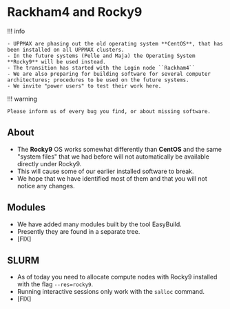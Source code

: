 # Rackham4 and Rocky9

!!! info

    - UPPMAX are phasing out the old operating system **CentOS**, that has been installed on all UPPMAX clusters.
    - In the future systems (Pelle and Maja) the Operating System **Rocky9** will be used instead.
    - The transition has started with the Login node ``Rackham4``
    - We are also preparing for building software for several computer architectures; procedures to be used on the future systems.
    - We invite "power users" to test their work here.

!!! warning

    Please inform us of every bug you find, or about missing software.

## About

- The **Rocky9** OS works somewhat differently than **CentOS** and the same "system files" that we had before will not automatically be available directly under Rocky9.
- This will cause some of our earlier installed software to break.
- We hope that we have identified most of them and that you will not notice any changes.

## Modules

- We have added many modules built by the tool EasyBuild.
- Presently they are found in a separate tree.
- [FIX]

## SLURM

- As of today you need to allocate compute nodes with Rocky9 installed with the flag ``--res=rocky9``.
- Running interactive sessions only work with the ``salloc`` command.
- [FIX]
